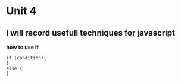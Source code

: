 # Unit 4 #
## I will record usefull techniques for javascript ##

**how to use if**
```
if (condition){
}
else {
}
```
